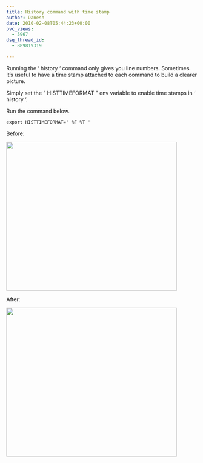 ```yaml
---
title: History command with time stamp
author: Danesh
date: 2010-02-08T05:44:23+00:00
pvc_views:
  - 5967
dsq_thread_id:
  - 889819319

---
```

Running the &#8216; history &#8216; command only gives you line numbers. Sometimes it&#8217;s useful to have a time stamp attached to each command to build a clearer picture.

Simply set the &#8221; HISTTIMEFORMAT &#8221; env variable to enable time stamps in &#8216; history &#8216;.

Run the command below.

`export HISTTIMEFORMAT=' %F %T '`

Before:

<img loading="lazy" class="alignnone size-medium wp-image-1985" title="history.timestamp.1" src="/wp-content/uploads/2010/02/history.timestamp.1-450x393.png" alt="" width="450" height="393" srcset="/wp-content/uploads/2010/02/history.timestamp.1-450x393.png 450w, /wp-content/uploads/2010/02/history.timestamp.1.png 795w" sizes="(max-width: 450px) 100vw, 450px" /> 

After:

<img loading="lazy" class="alignnone size-medium wp-image-1986" title="history.timestamp.2" src="/wp-content/uploads/2010/02/history.timestamp.2-450x393.png" alt="" width="450" height="393" srcset="/wp-content/uploads/2010/02/history.timestamp.2-450x393.png 450w, /wp-content/uploads/2010/02/history.timestamp.2.png 795w" sizes="(max-width: 450px) 100vw, 450px" />